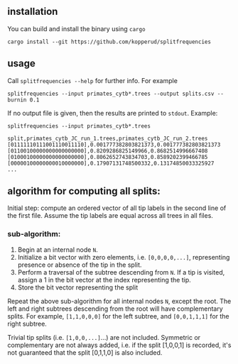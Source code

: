 ## installation

You can build and install the binary using `cargo`

```cargo install --git https://github.com/kopperud/splitfrequencies```

## usage

Call `splitfrequencies --help` for further info. For example

```splitfrequencies --input primates_cytb*.trees --output splits.csv --burnin 0.1```

If no output file is given, then the results are printed to `stdout`. Example:

```splitfrequencies --input primates_cytb*.trees```

```
split,primates_cytb_JC_run_1.trees,primates_cytb_JC_run_2.trees
[01111110111001110011110],0.001777382803821373,0.001777382803821373
[01100100000000000000000],0.8209286825149966,0.8682514996667408
[01000100000000000000000],0.8062652743834703,0.8589202399466785
[00000100000000010000000],0.17907131748500332,0.13174850033325927
...
```

## algorithm for computing all splits:

Initial step: compute an ordered vector of all tip labels in the second line of the first file. Assume the tip labels are equal across all trees in all files.

### sub-algorithm:
1. Begin at an internal node `N`. 
2. Initialize a bit vector with zero elements, i.e. `[0,0,0,0,...]`, representing presence or absence of the tip in the split.
3. Perform a traversal of the subtree descending from `N`. If a tip is visited, assign a 1 in the bit vector at the index representing the tip.
5. Store the bit vector representing the split

Repeat the above sub-algorithm for all internal nodes `N`, except the root.
The left and right subtrees descending from the root will have complementary splits. 
For example, `[1,1,0,0,0]` for the left subtree, and `[0,0,1,1,1]` for the right subtree.

Trivial tip splits (i.e. `[1,0,0,...]`...) are not included. Symmetric or complementary are not always added, i.e. if the split [1,0,0,1] is recorded, it's not guaranteed that the split [0,1,1,0] is also included.

